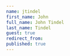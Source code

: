 ```yaml
---
name: jtindel
first_name: John
full_name: John Tindel
last_name: Tindel
guest: true
redirect_from: 
published: true
---
```


